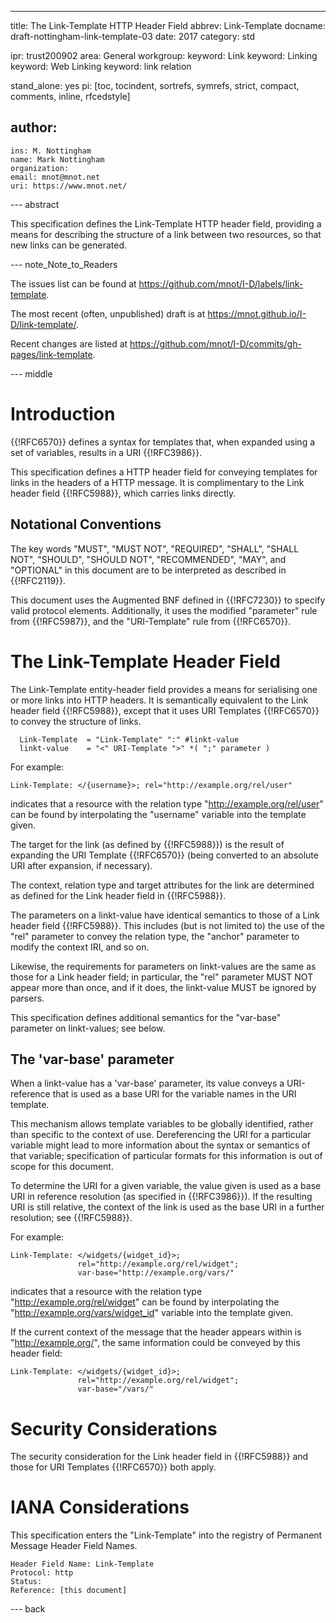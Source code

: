 ---
title: The Link-Template HTTP Header Field
abbrev: Link-Template
docname: draft-nottingham-link-template-03
date: 2017
category: std

ipr: trust200902
area: General
workgroup:
keyword: Link
keyword: Linking
keyword: Web Linking
keyword: link relation

stand_alone: yes
pi: [toc, tocindent, sortrefs, symrefs, strict, compact, comments, inline, rfcedstyle]

author:
 -
    ins: M. Nottingham
    name: Mark Nottingham
    organization:
    email: mnot@mnot.net
    uri: https://www.mnot.net/


--- abstract

This specification defines the Link-Template HTTP header field, providing a means for describing
the structure of a link between two resources, so that new links can be generated.


--- note_Note_to_Readers

The issues list can be found at <https://github.com/mnot/I-D/labels/link-template>.

The most recent (often, unpublished) draft is at <https://mnot.github.io/I-D/link-template/>.

Recent changes are listed at <https://github.com/mnot/I-D/commits/gh-pages/link-template>.


--- middle

# Introduction

{{!RFC6570}} defines a syntax for templates that, when expanded using a set of variables, results
in a URI {{!RFC3986}}.

This specification defines a HTTP header field for conveying templates for links in the headers of
a HTTP message. It is complimentary to the Link header field {{!RFC5988}}, which carries links
directly.

## Notational Conventions

The key words "MUST", "MUST NOT", "REQUIRED", "SHALL", "SHALL NOT", "SHOULD", "SHOULD NOT",
"RECOMMENDED", "MAY", and "OPTIONAL" in this document are to be interpreted as described in {{!RFC2119}}.

This document uses the Augmented BNF defined in {{!RFC7230}} to specify valid protocol
elements. Additionally, it uses the modified "parameter" rule from {{!RFC5987}},
and the "URI-Template" rule from {{!RFC6570}}.


# The Link-Template Header Field

The Link-Template entity-header field provides a means for serialising one or more links into HTTP
headers. It is semantically equivalent to the Link header field {{!RFC5988}}, except
that it uses URI Templates {{!RFC6570}} to convey the structure of links.

~~~
  Link-Template  = "Link-Template" ":" #linkt-value
  linkt-value    = "<" URI-Template ">" *( ";" parameter )
~~~

For example:

~~~
Link-Template: </{username}>; rel="http://example.org/rel/user"
~~~

indicates that a resource with the relation type "http://example.org/rel/user" can be found by
interpolating the "username" variable into the template given.

The target for the link (as defined by {{!RFC5988}}) is the result of expanding the URI
Template {{!RFC6570}} (being converted to an absolute URI after expansion, if
necessary).

The context, relation type and target attributes for the link are determined as defined for the
Link header field in {{!RFC5988}}.

The parameters on a linkt-value have identical semantics to those of a Link header field
{{!RFC5988}}. This includes (but is not limited to) the use of the "rel" parameter to convey the
relation type, the "anchor" parameter to modify the context IRI, and so on.

Likewise, the requirements for parameters on linkt-values are the same as those for a Link header
field; in particular, the "rel" parameter MUST NOT appear more than once, and if it does, the
linkt-value MUST be ignored by parsers.

This specification defines additional semantics for the "var-base" parameter on linkt-values; see
below.


## The 'var-base' parameter

When a linkt-value has a 'var-base' parameter, its value conveys a URI-reference that is used as a
base URI for the variable names in the URI template.

This mechanism allows template variables to be globally identified, rather than specific to the
context of use. Dereferencing the URI for a particular variable might lead to more information
about the syntax or semantics of that variable; specification of particular formats for this
information is out of scope for this document.

To determine the URI for a given variable, the value given is used as a base URI in reference
resolution (as specified in {{!RFC3986}}). If the resulting URI is still relative, the
context of the link is used as the base URI in a further resolution; see {{!RFC5988}}.

For example:

~~~
Link-Template: </widgets/{widget_id}>;
               rel="http://example.org/rel/widget";
               var-base="http://example.org/vars/"
~~~

indicates that a resource with the relation type "http://example.org/rel/widget" can be found by
interpolating the "http://example.org/vars/widget_id" variable into the template given.

If the current context of the message that the header appears within is "http://example.org/", the
same information could be conveyed by this header field:

~~~
Link-Template: </widgets/{widget_id}>;
               rel="http://example.org/rel/widget";
               var-base="/vars/"
~~~


# Security Considerations

The security consideration for the Link header field in {{!RFC5988}} and those for URI Templates
{{!RFC6570}} both apply.

# IANA Considerations

This specification enters the "Link-Template" into the registry of Permanent Message Header Field
Names.

    Header Field Name: Link-Template
    Protocol: http
    Status:
    Reference: [this document]


--- back
